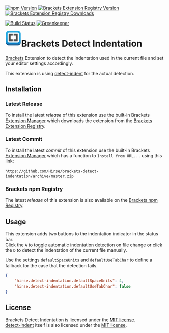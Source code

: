 [![npm Version](https://img.shields.io/npm/v/hirse.brackets-detect-indentation.svg)](https://www.npmjs.com/package/hirse.brackets-detect-indentation)
[![Brackets Extension Registry Version](https://badges.ml/hirese.brackets-detect-indentation/version.svg)](https://brackets-extension-badges.github.io#hirese.brackets-detect-indentation)
[![Brackets Extension Registry Downloads](https://badges.ml/hirese.brackets-detect-indentation/total.svg)](https://brackets-extension-badges.github.io#hirese.brackets-detect-indentation)

[![Build Status](https://travis-ci.org/Hirse/brackets-detect-indentation.svg?branch=master)](https://travis-ci.org/Hirse/brackets-detect-indentation)
[![Greenkeeper](https://badges.greenkeeper.io/Hirse/brackets-detect-indentation.svg)](https://greenkeeper.io/)

<a href="http://brackets.io/"><img src="https://raw.githubusercontent.com/Hirse/brackets-ungit/master/images/brackets.png" alt="Brackets" align="left" /></a>

# Brackets Detect Indentation
[Brackets][Brackets] Extension to detect the indentation used in the current file and set your editor settings accordingly.

This extension is using [detect-indent][detect-indent] for the actual detection.

## Installation
### Latest Release
To install the latest _release_ of this extension use the built-in Brackets [Extension Manager][Brackets Extension Manager] which downloads the extension from the [Brackets Extension Registry][Brackets Extension Registry].

### Latest Commit
To install the latest _commit_ of this extension use the built-in Brackets [Extension Manager][Brackets Extension Manager] which has a function to `Install from URL...` using this link:
```
https://github.com/Hirse/brackets-detect-indentation/archive/master.zip
```

### Brackets npm Registry
The latest _release_ of this extension is also available on the [Brackets npm Registry][Brackets npm Registry].

## Usage
This extension adds two buttons to the indentation indicator in the status bar.  
Click the `A` to toggle automatic indentation detection on file change or click the `D` to detect the indentation of the current file manually.

Use the settings `defaultSpaceUnits` and `defaultUseTabChar` to define a fallback for the case that the detection fails.
```json
{
    "hirse.detect-indentation.defaultSpaceUnits": 4,
    "hirse.detect-indentation.defaultUseTabChar": false
}
```

## License
Brackets Detect Indentation is licensed under the [MIT license][MIT].  
[detect-indent][detect-indent] itself is also licensed under the [MIT license][MIT].


[Brackets]: http://brackets.io
[Brackets Extension Manager]: https://github.com/adobe/brackets/wiki/Brackets-Extensions
[Brackets Extension Registry]: https://registry.brackets.io
[Brackets npm Registry]: https://github.com/zaggino/brackets-npm-registry
[MIT]: https://opensource.org/licenses/MIT
[detect-indent]: https://github.com/sindresorhus/detect-indent
